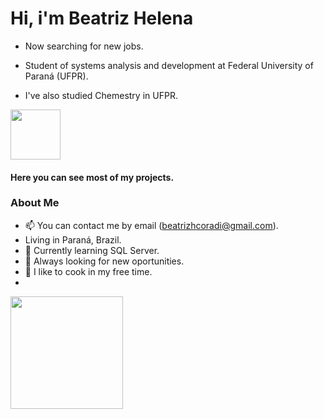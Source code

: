 # Hi, i'm Beatriz Helena

- Now searching for new jobs.
- Student of systems analysis and development at Federal University of Paraná (UFPR).

- I've also studied Chemestry in UFPR. 
<div>
  <img height="80em" src="https://c.tenor.com/e7Or2rriPP0AAAAi/bird-colors.gif" />
</div>




#### Here you can see most of my projects.

### About Me

- 📫 You can contact me by email (beatrizhcoradi@gmail.com).
-  Living in Paraná, Brazil.
 - 🌱 Currently learning SQL Server.
- 👯 Always looking for new oportunities.
 - 🔪 I like to cook in my free time.
 - 



<div>
<a href="https://github.com/BeatrizHCor">
<img height="180em" src="https://github-readme-stats.vercel.app/api/top-langs/?username=BeatrizHCor&layout=compact&langs_count=7&theme=dracula"/>
</div>

